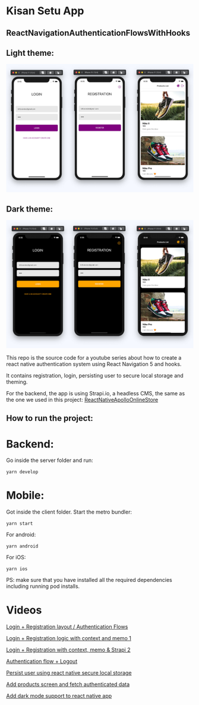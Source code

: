 # Kisan Setu App

## ReactNavigationAuthenticationFlowsWithHooks
## Light theme:

![](./.github/images/light.jpg)

## Dark theme:

![](./.github/images/dark.jpg)

This repo is the source code for a youtube series about how to create a react native authentication system using React Navigation 5 and hooks.

It contains registration, login, persisting user to secure local storage and theming.

For the backend, the app is using Strapi.io, a headless CMS, the same as the one we used in this project:
[ReactNativeApolloOnlineStore](https://github.com/bithoven-dev/ReactNativeApolloOnlineStore)

## How to run the project:

# Backend:

Go inside the server folder and run:

```
yarn develop
```

# Mobile:

Got inside the client folder.
Start the metro bundler:

```
yarn start
```

For android:

```
yarn android
```

For iOS:

```
yarn ios
```

PS: make sure that you have installed all the required dependencies including running pod installs.

# Videos

[Login + Registration layout / Authentication Flows](https://youtu.be/rHJTv3KlZW8)

[Login + Registration logic with context and memo 1](https://youtu.be/t4yKYoWRrzE)

[Login + Registration with context, memo & Strapi 2](https://youtu.be/uiW7BoNyJZQ)

[Authentication flow + Logout](https://youtu.be/PiTKUZEHhJU)

[Persist user using react native secure local storage](https://youtu.be/yfNdHdGiElo)

[Add products screen and fetch authenticated data](https://youtu.be/k4Ue5QW2Uc0)

[Add dark mode support to react native app](https://youtu.be/8U350Y5ZOFY)
